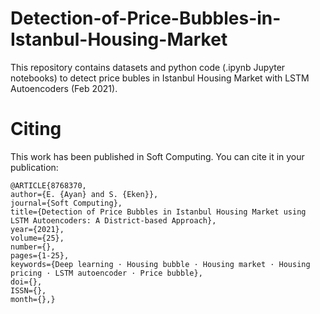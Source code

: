 # Detection-of-Price-Bubbles-in-Istanbul-Housing-Market

This repository contains datasets and python code (.ipynb Jupyter notebooks) to detect price bubles in Istanbul Housing Market with LSTM Autoencoders (Feb 2021).

# Citing
This work has been published in Soft Computing. You can cite it in your publication:

    @ARTICLE{8768370,
    author={E. {Ayan} and S. {Eken}},
    journal={Soft Computing},
    title={Detection of Price Bubbles in Istanbul Housing Market using LSTM Autoencoders: A District-based Approach},
    year={2021},
    volume={25},
    number={},
    pages={1-25},
    keywords={Deep learning · Housing bubble · Housing market · Housing pricing · LSTM autoencoder · Price bubble},
    doi={},
    ISSN={},
    month={},}
